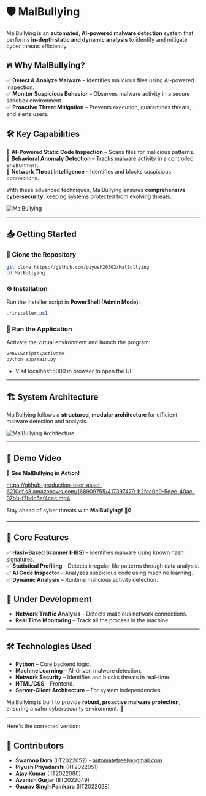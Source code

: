 # 🛡️ **MalBullying**  

MalBullying is an **automated, AI-powered malware detection** system that performs **in-depth static and dynamic analysis** to identify and mitigate cyber threats efficiently.  

## 🔥 Why MalBullying?  
✅ **Detect & Analyze Malware** – Identifies malicious files using AI-powered inspection.  
✅ **Monitor Suspicious Behavior** – Observes malware activity in a secure sandbox environment.  
✅ **Proactive Threat Mitigation** – Prevents execution, quarantines threats, and alerts users.  

## 🛠️ **Key Capabilities**  
🔹 **AI-Powered Static Code Inspection** – Scans files for malicious patterns.  
🔹 **Behavioral Anomaly Detection** – Tracks malware activity in a controlled environment.  
🔹 **Network Threat Intelligence** – Identifies and blocks suspicious connections.  

With these advanced techniques, MalBullying ensures **comprehensive cybersecurity**, keeping systems protected from evolving threats.  

![MalBullying](https://github.com/user-attachments/assets/6399e842-842f-486a-a9ab-47fe3b497d38)  

---

## 📥 **Getting Started**  

### 🔹 Clone the Repository  
```sh
git clone https://github.com/piyush20502/MalBullying
cd MalBullying
```

### ⚙️ **Installation**  
Run the installer script in **PowerShell (Admin Mode)**:  
```powershell
./installer.ps1
```

### 🚀 **Run the Application**  
Activate the virtual environment and launch the program:  
```sh
venv\Scripts\activate
python app/main.py
```
- Visit localhost:5000 in browser to open the UI.
---

## 🏗️ **System Architecture**  
MalBullying follows a **structured, modular architecture** for efficient malware detection and analysis.  

![MalBullying Architecture](https://github.com/user-attachments/assets/a4605c6a-c1e4-42e4-af78-b94e03e273eb)  

---

## 🎥 **Demo Video**  
🚀 **See MalBullying in Action!** 

https://github-production-user-asset-6210df.s3.amazonaws.com/168909755/417397479-b2fec0c9-5dec-40ac-97bb-f7bdc6af4cec.mp4 

Stay ahead of cyber threats with **MalBullying!** 🚀🔒  

---

## 📌 **Core Features**  
✅ **Hash-Based Scanner (HBS)** – Identifies malware using known hash signatures.  
✅ **Statistical Profiling** – Detects irregular file patterns through data analysis.  
✅ **AI Code Inspector** – Analyzes suspicious code using machine learning.  
✅ **Dynamic Analysis** – Runtime malicious activity detection.  

## 📌 **Under Development** 
- **Network Traffic Analysis** – Detects malicious network connections.
- **Real Time Monitoring** – Track all the process in the machine.   
---

## 🛠️ **Technologies Used**  
- **Python** – Core backend logic.  
- **Machine Learning** – AI-driven malware detection.  
- **Network Security** – Identifies and blocks threats in real-time.  
- **HTML/CSS** – Frontend.  
- **Server-Client Architecture** – For system independencies.  

MalBullying is built to provide **robust, proactive malware protection**, ensuring a safer cybersecurity environment. 🚀  

---

Here's the corrected version:

## 👥 **Contributors**
- **Swaroop Dora** (IIT2022052) - automatefreely@gmail.com
- **Piyush Priyadarshi** (IIT2022051)
- **Ajay Kumar** (IIT2022080)
- **Avanish Gurjar** (IIT2022049)
- **Gaurav Singh Painkara** (IIT2022028)
